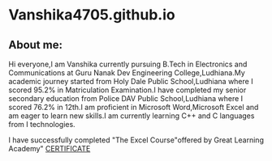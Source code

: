 # Vanshika4705.github.io
## About me:
Hi everyone,I am Vanshika currently pursuing B.Tech in Electronics and Communications at Guru Nanak Dev Engineering College,Ludhiana.My academic journey started from Holy Dale Public School,Ludhiana where I scored 95.2% in Matriculation Examination.I have completed my senior secondary education from Police DAV Public School,Ludhiana where I scored 76.2% in 12th.I am proficient in Microsoft Word,Microsoft Excel and am eager to learn new skills.I am currently learning C++ and C languages from I technologies. 


I have successfully completed "The Excel Course"offered by Great Learning Academy"
[CERTIFICATE](https://www.mygreatlearning.com/certificate/PPCQLNQQ)

